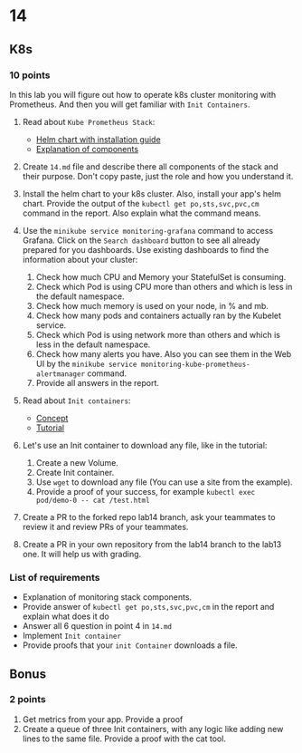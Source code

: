 # 14

## K8s

### 10 points

In this lab you will figure out how to operate k8s cluster monitoring with Prometheus. And then you will get
familiar with `Init Containers`.

1. Read about `Kube Prometheus Stack`:
    * [Helm chart with installation guide](https://github.com/prometheus-community/helm-charts/tree/main/charts/kube-prometheus-stack)
    * [Explanation of components](https://github.com/prometheus-operator/kube-prometheus#kubeprometheus)

2. Create `14.md` file and describe there all components of the stack and their purpose. Don't copy paste, just the role and how you understand it.

3. Install the helm chart to your k8s cluster. Also, install your app's helm chart. Provide the output of the
`kubectl get po,sts,svc,pvc,cm` command in the report. Also explain what the command means.

4. Use the `minikube service monitoring-grafana` command to access Grafana. Click on the `Search dashboard` button to see all already prepared for you dashboards. Use existing dashboards to find the information about your cluster:
    1. Check how much CPU and Memory your StatefulSet is consuming.
    2. Check which Pod is using CPU more than others and which is less in the default namespace.
    3. Check how much memory is used on your node, in % and mb.
    4. Check how many pods and containers actually ran by the Kubelet service.
    5. Check which Pod is using network more than others and which is less in the default namespace.
    6. Check how many alerts you have. Also you can see them in the Web UI by the `minikube service monitoring-kube-prometheus-alertmanager` command.
    7. Provide all answers in the report.

5. Read about `Init containers`:
    * [Concept](https://kubernetes.io/docs/concepts/workloads/pods/init-containers/)
    * [Tutorial](https://kubernetes.io/docs/tasks/configure-pod-container/configure-pod-initialization/#create-a-pod-that-has-an-init-container)

6. Let's use an Init container to download any file, like in the tutorial:
    1. Create a new Volume.
    2. Create Init container.
    3. Use `wget` to download any file (You can use a site from the example).
    4. Provide a proof of your success, for example `kubectl exec pod/demo-0 -- cat /test.html`

7. Create a PR to the forked repo lab14 branch, ask your teammates to review it and review PRs of your teammates.

8. Create a PR in your own repository from the lab14 branch to the lab13 one. It will help us with grading.

### List of requirements

* Explanation of monitoring stack components.
* Provide answer of `kubectl get po,sts,svc,pvc,cm` in the report and explain what does it do
* Answer all 6 question in point 4 in `14.md`
* Implement `Init container`
* Provide proofs that your `init Container` downloads a file.

## Bonus

### 2 points

1. Get metrics from your app. Provide a proof
2. Create a queue of three Init containers, with any logic like adding new lines to the same file. Provide a proof with the cat tool.

